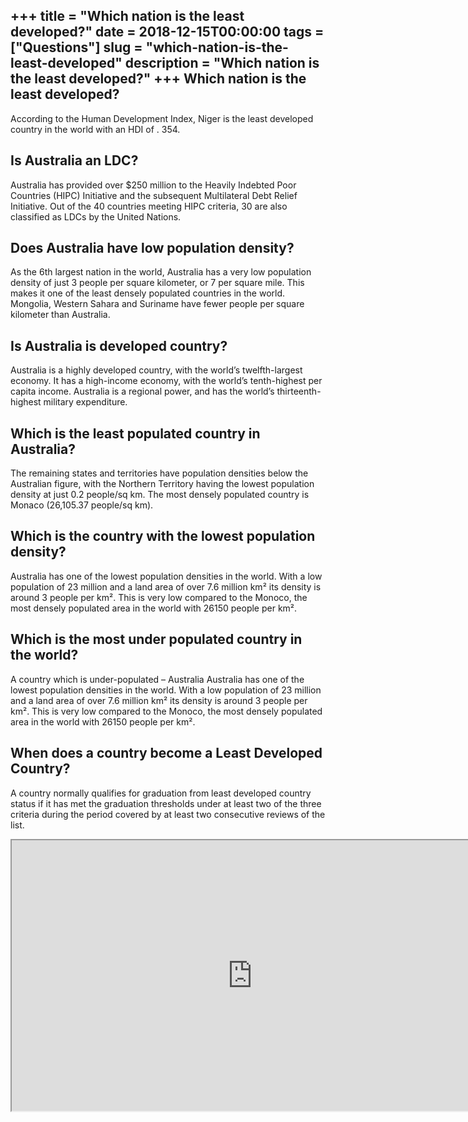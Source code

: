 +++
title = "Which nation is the least developed?"
date = 2018-12-15T00:00:00
tags = ["Questions"]
slug = "which-nation-is-the-least-developed"
description = "Which nation is the least developed?"
+++
Which nation is the least developed?
------------------------------------

According to the Human Development Index, Niger is the least developed country in the world with an HDI of . 354.

Is Australia an LDC?
--------------------

Australia has provided over $250 million to the Heavily Indebted Poor Countries (HIPC) Initiative and the subsequent Multilateral Debt Relief Initiative. Out of the 40 countries meeting HIPC criteria, 30 are also classified as LDCs by the United Nations.

Does Australia have low population density?
-------------------------------------------

As the 6th largest nation in the world, Australia has a very low population density of just 3 people per square kilometer, or 7 per square mile. This makes it one of the least densely populated countries in the world. Mongolia, Western Sahara and Suriname have fewer people per square kilometer than Australia.

Is Australia is developed country?
----------------------------------

Australia is a highly developed country, with the world’s twelfth-largest economy. It has a high-income economy, with the world’s tenth-highest per capita income. Australia is a regional power, and has the world’s thirteenth-highest military expenditure.

Which is the least populated country in Australia?
--------------------------------------------------

The remaining states and territories have population densities below the Australian figure, with the Northern Territory having the lowest population density at just 0.2 people/sq km. The most densely populated country is Monaco (26,105.37 people/sq km).

Which is the country with the lowest population density?
--------------------------------------------------------

Australia has one of the lowest population densities in the world. With a low population of 23 million and a land area of over 7.6 million km² its density is around 3 people per km². This is very low compared to the Monoco, the most densely populated area in the world with 26150 people per km².

Which is the most under populated country in the world?
-------------------------------------------------------

A country which is under-populated – Australia Australia has one of the lowest population densities in the world. With a low population of 23 million and a land area of over 7.6 million km² its density is around 3 people per km². This is very low compared to the Monoco, the most densely populated area in the world with 26150 people per km².

When does a country become a Least Developed Country?
-----------------------------------------------------

A country normally qualifies for graduation from least developed country status if it has met the graduation thresholds under at least two of the three criteria during the period covered by at least two consecutive reviews of the list.

<iframe allow="accelerometer; autoplay; clipboard-write; encrypted-media; gyroscope; picture-in-picture" allowfullscreen="" class="__youtube_prefs__  epyt-is-override  no-lazyload" data-no-lazy="1" data-origheight="433" data-origwidth="770" data-skipgform_ajax_framebjll="" height="433" id="_ytid_98581" loading="lazy" src="https://www.youtube.com/embed/DXswo-X1IuM?enablejsapi=1&autoplay=0&cc_load_policy=0&cc_lang_pref=&iv_load_policy=1&loop=0&modestbranding=0&rel=1&fs=1&playsinline=0&autohide=2&theme=dark&color=red&controls=1&" title="YouTube player" width="770"></iframe>
